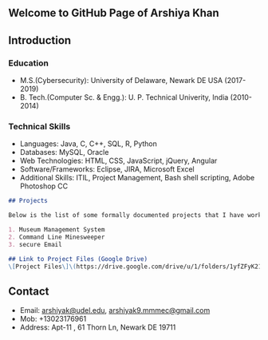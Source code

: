 ## Welcome to GitHub Page of Arshiya Khan



## Introduction


### Education
- M.S.(Cybersecurity): University of Delaware, Newark DE USA (2017-2019)
- B. Tech.(Computer Sc. & Engg.): U. P. Technical Univerity, India (2010-2014)

### Technical Skills
- Languages: Java, C, C++, SQL, R, Python
- Databases: MySQL, Oracle 
- Web Technologies: HTML, CSS, JavaScript, jQuery, Angular 
- Software/Frameworks: Eclipse, JIRA, Microsoft Excel 
- Additional Skills: ITIL, Project Management, Bash shell scripting, Adobe Photoshop CC

```markdown
## Projects

Below is the list of some formally documented projects that I have worked on among other freelance projects.

1. Museum Management System 
2. Command Line Minesweeper 
3. secure Email

## Link to Project Files (Google Drive)
\[Project Files\]\(https://drive.google.com/drive/u/1/folders/1yfZFyK21qba34eh3QVOfVZerYfcqbK9r/\)

```

## Contact
- Email: arshiyak@udel.edu, arshiyak9.mmmec@gmail.com
- Mob: +13023176961
- Address: Apt-11 , 61 Thorn Ln, Newark DE 19711
